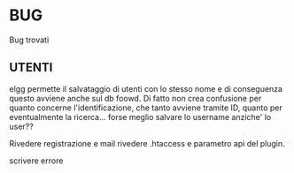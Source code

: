 BUG
===

Bug trovati


UTENTI
------

elgg permette il salvataggio di utenti con lo stesso nome e di conseguenza questo avviene anche sul db foowd. Di fatto non crea confusione per quanto concerne l'identificazione, che tanto avviene tramite ID, quanto per eventualmente la ricerca... forse meglio salvare lo username anziche' lo user??


Rivedere registrazione e mail
rivedere .htaccess e parametro api del plugin.


scrivere errore




